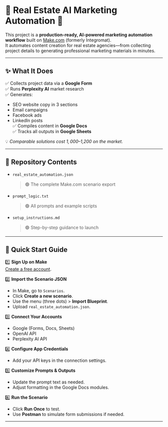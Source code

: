 # 🏢 Real Estate AI Marketing Automation 🚀

This project is a **production-ready, AI-powered marketing automation workflow** built on [Make.com](https://www.make.com/) (formerly Integromat).  
It automates content creation for real estate agencies—from collecting project details to generating professional marketing materials in minutes.


---

## ✨ What It Does

✅ Collects project data via a **Google Form**  
✅ Runs **Perplexity AI** market research  
✅ Generates:
- SEO website copy in 3 sections
- Email campaigns
- Facebook ads
- LinkedIn posts  
✅ Compiles content in **Google Docs**  
✅ Tracks all outputs in **Google Sheets**

💡 *Comparable solutions cost $1,000–$1,200 on the market.*

---

## 📂 Repository Contents

- `real_estate_automation.json`  
  > 🟢 The complete Make.com scenario export
- `prompt_logic.txt`  
  > 🟢 All prompts and example scripts
- `setup_instructions.md`  
  > 🟢 Step-by-step guidance to launch

---

## 🚀 Quick Start Guide

1️⃣ **Sign Up on Make**  
[Create a free account](https://www.make.com/).

2️⃣ **Import the Scenario JSON**
- In Make, go to `Scenarios`.
- Click **Create a new scenario**.
- Use the menu (three dots) > **Import Blueprint**.
- Upload `real_estate_automation.json`.

3️⃣ **Connect Your Accounts**
- Google (Forms, Docs, Sheets)
- OpenAI API
- Perplexity AI API

4️⃣ **Configure App Credentials**
- Add your API keys in the connection settings.

5️⃣ **Customize Prompts & Outputs**
- Update the prompt text as needed.
- Adjust formatting in the Google Docs modules.

6️⃣ **Run the Scenario**
- Click **Run Once** to test.
- Use **Postman** to simulate form submissions if needed.

---

